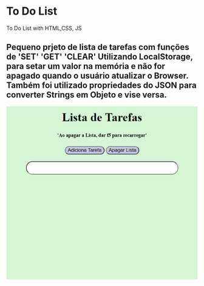 # To Do List
 To Do List with HTML,CSS, JS

 ## Pequeno prjeto de lista de tarefas com funções de 'SET' 'GET' 'CLEAR' Utilizando LocalStorage, para setar um valor na memória e não for apagado quando o usuário atualizar o Browser. Também foi utilizado propriedades do JSON para converter Strings em Objeto e vise versa.


 <img src="screen.gif">
